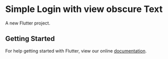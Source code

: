 # Simple Login with view obscure Text

A new Flutter project.

## Getting Started

For help getting started with Flutter, view our online
[documentation](https://flutter.io/).
